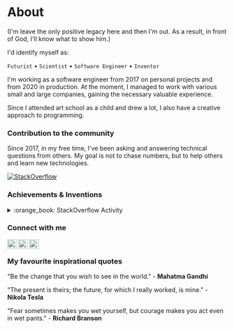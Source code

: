 # About

(I'm leave the only positive legacy here and then I'm out. As a result, in front of God, I'll know what to show him.)

I'd identify myself as:

`Futurist` • `Scientist` • `Software Engineer` • `Inventor`

I'm working as a software engineer from 2017 on personal projects and from 2020 in production. At the moment, I managed to work with various small and large companies, gaining the necessary valuable experience. 

Since I attended art school as a child and drew a lot, I also have a creative approach to programming.

### Contribution to the community 

Since 2017, in my free time, I've been asking and answering technical questions from others. My goal is not to chase numbers, but to help others and learn new technologies.

[![StackOverflow](https://github-readme-stackoverflow.vercel.app/?userID=8370915&layout=compact&theme=dark)](https://stackoverflow.com/users/8370915/invzbl3)

### Achievements & Inventions

<details>
  <summary>:orange_book: StackOverflow Activity</summary>
  
  <!-- STACKOVERFLOW:START -->
- [Answer by invzbl3 for How to connect to Atlas M0 (Free Tier) cluster correctly via Java driver?](https://stackoverflow.com/a/51042704/8370915)
- [Answer by invzbl3 for How to avoid an exception Prematurely reached end of stream using mongoDB Java driver 3.4+ or 3.6+? (during insertion)](https://stackoverflow.com/a/52704288/8370915)
- [Answer by invzbl3 for MongoCommandException: Command failed with error 8000 (AtlasError): 'no SNI name sent, make sure using a MongoDB 3.4+ driver/shell.'](https://stackoverflow.com/a/59121036/8370915)
- [Answer by invzbl3 for Spring Security: all endpoints return status 200 and unresponsive to constraints as antMatchers](https://stackoverflow.com/a/68744721/8370915)
- [Answer by invzbl3 for How to fix the issue: "The specified database user/password combination is rejected" using Intellij IDEA?](https://stackoverflow.com/a/69789693/8370915)
- [Answer by invzbl3 for How to get the Maven project window in Intellij 14 | Update: cannot see the right side "tab bar" with Maven project](https://stackoverflow.com/a/57502246/8370915)
- [Answer by invzbl3 for Failed Autowired of BuildProperties Spring Boot 2.1.5 & eclipse](https://stackoverflow.com/a/68686686/8370915)
<!-- STACKOVERFLOW:END -->
</details>

### Connect with me

[<img align="left" alt="GitHub" width="22px" src="https://cdn.jsdelivr.net/npm/simple-icons@v3/icons/github.svg" />][github]
[<img align="left" alt="Stack Overflow" width="22px" src="https://cdn.jsdelivr.net/npm/simple-icons@v3/icons/stackoverflow.svg" />][stackoverflow]
[<img align="left" alt="LinkedIn" width="22px" src="https://cdn.jsdelivr.net/npm/simple-icons@v3/icons/linkedin.svg" />][linkedin]

[stackoverflow]: https://stackoverflow.com/users/8370915/invzbl3
[github]: https://github.com/invzbl3
[linkedin]: https://www.linkedin.com/in/maksym-r-97388915a/

<br />

### My favourite inspirational quotes

"Be the change that you wish to see in the world." - **Mahatma Gandhi**

"The present is theirs; the future, for which I really worked, is mine." - **Nikola Tesla**

"Fear sometimes makes you wet yourself, but courage makes you act even in wet pants." - **Richard Branson**
